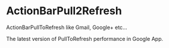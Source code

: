 ActionBarPull2Refresh
=====================

ActionBarPullToRefresh like Gmail, Google+ etc...

The latest version of PullToRefresh performance in Google App.
